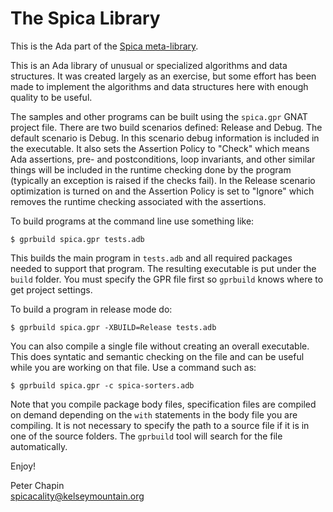 
The Spica Library
=================

This is the Ada part of the [Spica meta-library](https://github.com/pchapin/spica).

This is an Ada library of unusual or specialized algorithms and data structures. It was created
largely as an exercise, but some effort has been made to implement the algorithms and data
structures here with enough quality to be useful.

The samples and other programs can be built using the `spica.gpr` GNAT project file. There are
two build scenarios defined: Release and Debug. The default scenario is Debug. In this scenario
debug information is included in the executable. It also sets the Assertion Policy to "Check"
which means Ada assertions, pre- and postconditions, loop invariants, and other similar things
will be included in the runtime checking done by the program (typically an exception is raised
if the checks fail). In the Release scenario optimization is turned on and the Assertion Policy
is set to "Ignore" which removes the runtime checking associated with the assertions.

To build programs at the command line use something like:

    $ gprbuild spica.gpr tests.adb
  
This builds the main program in `tests.adb` and all required packages needed to support that
program. The resulting executable is put under the `build` folder. You must specify the GPR file
first so `gprbuild` knows where to get project settings.

To build a program in release mode do:

    $ gprbuild spica.gpr -XBUILD=Release tests.adb
    
You can also compile a single file without creating an overall executable. This does syntatic
and semantic checking on the file and can be useful while you are working on that file. Use a
command such as:

    $ gprbuild spica.gpr -c spica-sorters.adb
    
Note that you compile package body files, specification files are compiled on demand depending
on the `with` statements in the body file you are compiling. It is not necessary to specify the
path to a source file if it is in one of the source folders. The `gprbuild` tool will search for
the file automatically.

Enjoy!

Peter Chapin  
spicacality@kelseymountain.org  

